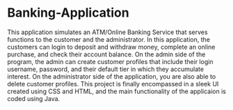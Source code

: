 # Banking-Application

This application simulates an ATM/Online Banking Service that serves functions to the customer and the administrator. In this application, the customers can login to deposit and withdraw money, complete an online purchase, and check their account balance. On the admin side of the program, the admin can create customer profiles that include their login username, password, and their default tier in which they accumulate interest. On the administrator side of the application, you are also able to delete customer profiles. This project is finally encompassed in a sleek UI created using CSS and HTML, and the main functionality of the applicaion is coded using Java.
